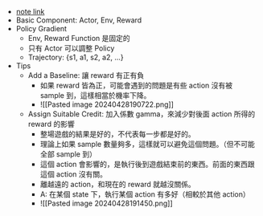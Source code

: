 * [note link](https://hackmd.io/@shaoeChen/Bywb8YLKS/https%3A%2F%2Fhackmd.io%2F%40shaoeChen%2FHkH2hSKuS)
* Basic Component: Actor, Env, Reward
* Policy Gradient
	* Env, Reward Function 是固定的
	* 只有 Actor 可以調整 Policy
	* Trajectory: {s1, a1, s2, a2, ...}
* Tips
	* Add a Baseline: 讓 reward 有正有負
		* 如果 reward 皆為正，可能會遇到的問題是有些 action 沒有被 sample 到，這樣相當於機率下降。
		* ![[Pasted image 20240428190722.png]]
	* Assign Suitable Credit: 加入係數 gamma，來減少對後面 action 所得的 reward 的影響
		* 整場遊戲的結果是好的，不代表每一步都是好的。
		* 理論上如果 sample 數量夠多，這樣就可以避免這個問題。（但不可能全部 sample 到）
		* 這個 action 會影響的，是執行後到遊戲結束前的東西。前面的東西跟這個 action 沒有關。
		* 離越遠的 action，和現在的 reward 就越沒關係。
		* A: 在某個 state 下，執行某個 action 有多好（相較於其他 action）
		* ![[Pasted image 20240428191450.png]]